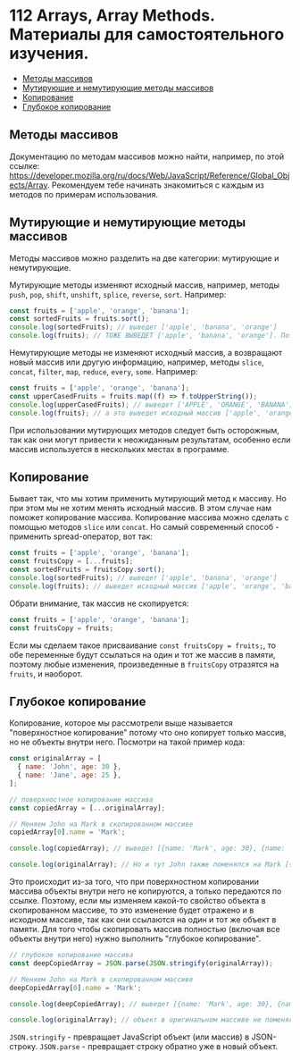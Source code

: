# 112 Arrays, Array Methods. Материалы для самостоятельного изучения.

- [Методы массивов](#методы-массивов)
- [Мутирующие и немутирующие методы массивов](#мутирующие-и-немутирующие-методы-массивов)
- [Копирование](#копирование)
- [Глубокое копирование](#глубокое-копирование)

## Методы массивов

Документацию по методам массивов можно найти, например, по этой ссылке: https://developer.mozilla.org/ru/docs/Web/JavaScript/Reference/Global_Objects/Array. Рекомендуем тебе начинать знакомиться с каждым из методов по примерам использования.

## Мутирующие и немутирующие методы массивов

Методы массивов можно разделить на две категории: мутирующие и немутирующие.

Мутирующие методы изменяют исходный массив, например, методы `push`, `pop`, `shift`, `unshift`, `splice`, `reverse`, `sort`. Например:

```javascript
const fruits = ['apple', 'orange', 'banana'];
const sortedFruits = fruits.sort();
console.log(sortedFruits); // выведет ['apple', 'banana', 'orange']
console.log(fruits); // ТОЖЕ ВЫВЕДЕТ ['apple', 'banana', 'orange']. Потому что метод sort мутировал (изменил) исходный массив fruits.
```

Немутирующие методы не изменяют исходный массив, а возвращают новый массив или другую информацию, например, методы `slice`, `concat`, `filter`, `map`, `reduce`, `every`, `some`. Например:

```javascript
const fruits = ['apple', 'orange', 'banana'];
const upperCasedFruits = fruits.map((f) => f.toUpperString());
console.log(upperCasedFruits); // выведет ['APPLE', 'ORANGE', 'BANANA']
console.log(fruits); // а это выведет исходный массив ['apple', 'orange', 'banana']. Метод map - немутирующий и потому не изменяет исходный массив fruits.
```

При использовании мутирующих методов следует быть осторожным, так как они могут привести к неожиданным результатам, особенно если массив используется в нескольких местах в программе.

## Копирование

Бывает так, что мы хотим применить мутирующий метод к массиву. Но при этом мы не хотим менять исходный массив. В этом случае нам поможет копирование массива. Копирование массива можно сделать с помощью методов `slice` или `concat`. Но самый современный способ - применить spread-оператор, вот так:

```javascript
const fruits = ['apple', 'orange', 'banana'];
const fruitsCopy = [...fruits];
const sortedFruits = fruitsCopy.sort();
console.log(sortedFruits); // выведет ['apple', 'banana', 'orange']
console.log(fruits); // выведет исходный массив ['apple', 'orange', 'banana']. Он не изменился потому что мы мутировали его копию, а не исходный массив.
```

Обрати внимание, так массив не скопируется:

```javascript
const fruits = ['apple', 'orange', 'banana'];
const fruitsCopy = fruits;
```

Если мы сделаем такое присваивание `const fruitsCopy = fruits;`, то обе переменные будут ссылаться на один и тот же массив в памяти, поэтому любые изменения, произведенные в `fruitsCopy` отразятся на `fruits`, и наоборот.

## Глубокое копирование

Копирование, которое мы рассмотрели выше называется "поверхностное копирование" потому что оно копирует только массив, но не объекты внутри него. Посмотри на такой пример кода:

```javascript
const originalArray = [
  { name: 'John', age: 30 },
  { name: 'Jane', age: 25 },
];

// поверхностное копирование массива
const copiedArray = [...originalArray];

// Меняем John на Mark в скопированном массиве
copiedArray[0].name = 'Mark';

console.log(copiedArray); // выведет [{name: 'Mark', age: 30}, {name: 'Jane', age: 25}]

console.log(originalArray); // Но и тут John также поменялся на Mark [{name: 'Mark', age: 30}, {name: 'Jane', age: 25}]
```

Это происходит из-за того, что при поверхностном копировании массива объекты внутри него не копируются, а только передаются по ссылке. Поэтому, если мы изменяем какой-то свойство объекта в скопированном массиве, то это изменение будет отражено и в исходном массиве, так как они ссылаются на один и тот же объект в памяти. Для того чтобы скопировать массив полностью (включая все объекты внутри него) нужно выполнить "глубокое копирование".

```javascript
// глубокое копирование массива
const deepCopiedArray = JSON.parse(JSON.stringify(originalArray));

// Меняем John на Mark в скопированном массиве
deepCopiedArray[0].name = 'Mark';

console.log(deepCopiedArray); // выведет [{name: 'Mark', age: 30}, {name: 'Jane', age: 20}]

console.log(originalArray); // объект в оригинальном массиве не поменялся выведет [{name: 'John', age: 30}, {name: 'Jane', age: 20}]
```

`JSON.stringify` - превращает JavaScript объект (или массив) в JSON-строку. `JSON.parse` - превращает строку обратно уже в новый объект.
